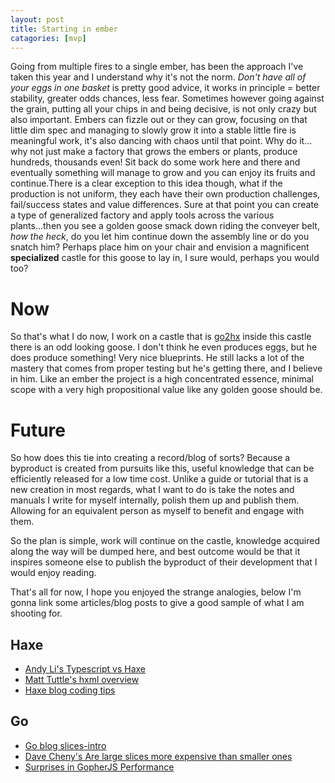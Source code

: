 ```yaml
---
layout: post
title: Starting in ember 
catagories: [mvp]
---
```


Going from multiple fires to a single ember, has been the approach I've taken this year and I understand why it's not the norm. *Don't have all of your eggs in one basket* is pretty good advice, it works in principle = better stability, greater odds chances, less fear. Sometimes however going against the grain, putting all your chips in and being decisive, is not only crazy but also important. Embers can fizzle out or they can grow, focusing on that little dim spec and managing to slowly grow it into a stable little fire is meaningful work, it's also dancing with chaos until that point. Why do it... why not just make a factory that grows the embers or plants, produce hundreds, thousands even! Sit back do some work here and there and eventually something will manage to grow and you can enjoy its fruits and continue.There is a clear exception to this idea though, what if the production is not uniform, they each have their own production challenges, fail/success states and value differences. Sure at that point you can create a type of generalized factory and apply tools across the various plants...then you see a golden goose smack down riding the conveyer belt, *how the heck*, do you let him continue down the assembly line or do you snatch him? Perhaps place him on your chair and envision a magnificent **specialized** castle for this goose to lay in, I sure would, perhaps you would too?

# Now

So that's what I do now, I work on a castle that is [go2hx](https://github.com/pxshadow/go2hx) inside this castle there is an odd looking goose. I don't think he even produces eggs, but he does produce something! Very nice blueprints. He still lacks a lot of the mastery that comes from proper testing but he's getting there, and I believe in him. Like an ember the project is a high concentrated essence, minimal scope with a very high propositional value like any golden goose should be.

# Future

So how does this tie into creating a record/blog of sorts? Because a byproduct is created from pursuits like this, useful knowledge that can be efficiently released for a low time cost. Unlike a guide or tutorial that is a new creation in most regards, what I want to do is take the notes and manuals I write for myself internally, polish them up and publish them. Allowing for an equivalent person as myself to benefit and engage with them.

So the plan is simple, work will continue on the castle, knowledge acquired along the way will be dumped here, and best outcome would be that it inspires someone else to publish the byproduct of their development that I would enjoy reading.

That's all for now, I hope you enjoyed the strange analogies, below I'm gonna link some articles/blog posts to give a good sample of what I am shooting for.
## Haxe
* [Andy Li's Typescript vs Haxe](https://blog.onthewings.net/2015/08/05/typescript-vs-haxe/)
* [Matt Tuttle's hxml overview](https://matttuttle.com/2015/06/hxml-overview/)
* [Haxe blog coding tips](https://haxe.org/blog/haxe-coding-tips/)
## Go
* [Go blog slices-intro](https://blog.golang.org/slices-intro)
* [Dave Cheny's Are large slices more expensive than smaller ones](https://dave.cheney.net/2020/03/01/are-large-slices-more-expensive-than-smaller-ones)
* [Surprises in GopherJS Performance](https://medium.com/gopherjs/surprises-in-gopherjs-performance-4a0a49b04ecd)